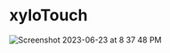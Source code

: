# xyloTouch

![Screenshot 2023-06-23 at 8 37 48 PM](https://github.com/Botir-Babadzhanov/xyloTouch/assets/65371376/db5d1a9e-aa6b-4367-9f73-d7455ec7e99e)
